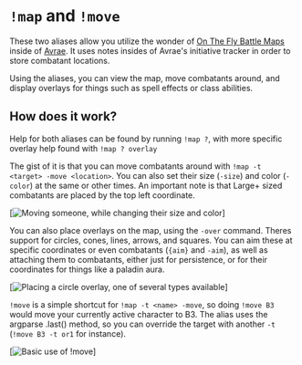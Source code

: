# `!map` and `!move`

These two aliases allow you utilize the wonder of [On The Fly Battle Maps](https://github.com/digitalsadhu/otf-battlemaps) inside of [Avrae](https://github.com/avrae/avrae). It uses notes insides of Avrae's initiative tracker in order to store combatant locations. 

Using the aliases, you can view the map, move combatants around, and display overlays for things such as spell effects or class abilities.

## How does it work?

Help for both aliases can be found by running `!map ?`, with more specific overlay help found with `!map ? overlay`

The gist of it is that you can move combatants around with `!map -t <target> -move <location>`. You can also set their size (`-size`) and color (`-color`) at the same or other times. An important note is that Large+ sized combatants are placed by the top left coordinate.

[![Moving someone, while changing their size and color](https://cdn.discordapp.com/attachments/720465301329805332/733890596191731792/unknown.png)]

You can also place overlays on the map, using the `-over` command. Theres support for circles, cones, lines, arrows, and squares. You can aim these at specific coordinates or even combatants (`{aim}` and `-aim`), as well as attaching them to combatants, either just for persistence, or for their coordinates for things like a paladin aura.

[![Placing a circle overlay, one of several types available](https://cdn.discordapp.com/attachments/720465301329805332/733890802270601267/unknown.png)]

`!move` is a simple shortcut for `!map -t <name> -move`, so doing `!move B3` would move your currently active character to B3. The alias uses the argparse .last() method, so you can override the target with another `-t` (`!move B3 -t or1` for instance).

[![Basic use of !move](https://cdn.discordapp.com/attachments/720465301329805332/733889999816359946/unknown.png)]